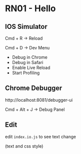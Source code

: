 # RN01 - Hello

## IOS Simulator

Cmd + R -> Reload

Cmd + D -> Dev Menu

- Debug in Chrome
- Debug in Safari
- Enable Live Reload
- Start Profiling

## Chrome Debugger

http://localhost:8081/debugger-ui

Cmd + Alt + J -> Debug Panel

## Edit

edit `index.io.js` to see text change

(text and css style)
